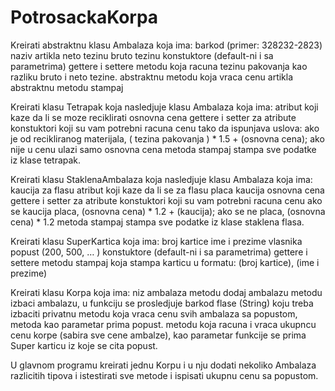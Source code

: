 # PotrosackaKorpa
Kreirati abstraktnu klasu Ambalaza koja ima:
barkod (primer: 328232-2823)
naziv artikla
neto tezinu
bruto tezinu
konstuktore (default-ni i sa parametrima)
gettere i settere
metodu koja racuna tezinu pakovanja kao razliku bruto i neto tezine.
abstraktnu metodu koja vraca cenu artikla
abstraktnu metodu stampaj

Kreirati klasu Tetrapak koja nasledjuje klasu Ambalaza koja ima:
atribut koji kaze da li se moze reciklirati
osnovna cena
gettere i setter za atribute
konstuktori koji su vam potrebni
racuna cenu tako da ispunjava uslova:
ako je od recikliranog materijala, ( tezina pakovanja ) * 1.5 + (osnovna cena);
ako nije u cenu ulazi samo osnovna cena
metoda stampaj stampa sve podatke iz klase tetrapak.

Kreirati klasu StaklenaAmbalaza koja nasledjuje klasu Ambalaza koja ima:
kaucija za flasu
atribut koji kaze da li se za flasu placa kaucija
osnovna cena
gettere i setter za atribute
konstuktori koji su vam potrebni
racuna cenu
ako se kaucija placa, (osnovna cena) * 1.2 + (kaucija);
ako se ne placa, (osnovna cena) * 1.2
metoda stampaj stampa sve podatke iz klase staklena flasa.

Kreirati klasu SuperKartica koja ima:
broj kartice
ime i prezime vlasnika
popust (200, 500, … )
konstuktore (default-ni i sa parametrima)
gettere i settere 
metodu stampaj koja stampa karticu u formatu:
(broj kartice), (ime i prezime)

Kreirati klasu Korpa koja ima:
niz ambalaza
metodu dodaj ambalazu
metodu izbaci ambalazu, u funkciju se prosledjuje barkod flase (String) koju treba izbaciti
privatnu metodu koja vraca cenu svih ambalaza sa popustom, metoda kao parametar prima popust. 
metodu koja racuna i vraca ukupncu cenu korpe (sabira sve cene ambalze), kao parametar funkcije se prima Super karticu iz koje se cita popust.

U glavnom programu kreirati jednu Korpu i u nju dodati nekoliko Ambalaza razlicitih tipova i istestirati sve metode i ispisati ukupnu cenu sa popustom.




